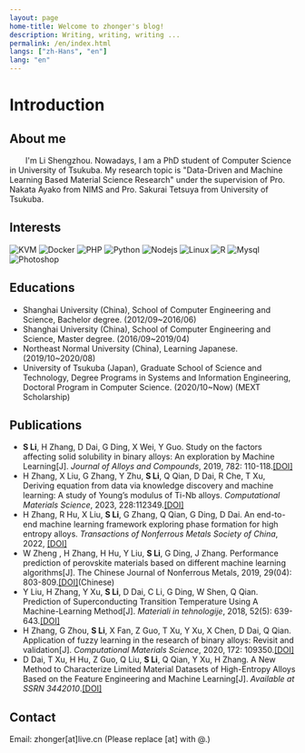 ```yaml
---
layout: page
home-title: Welcome to zhonger's blog!
description: Writing, writing, writing ...
permalink: /en/index.html
langs: ["zh-Hans", "en"]
lang: "en"
---
```


# Introduction

## About me

&emsp;&emsp;I'm Li Shengzhou. Nowadays, I am a PhD student of Computer Science in University of Tsukuba. My research topic is "Data-Driven and Machine Learning Based Material Science Research" under the supervision of Pro. Nakata Ayako from NIMS and Pro. Sakurai Tetsuya from University of Tsukuba.

## Interests

<img src="{{ site.baseurl }}/assets/icons/kvm.webp" alt="KVM" class="interest">
<img src="{{ site.baseurl }}/assets/icons/docker.webp" alt="Docker" class="interest">
<img src="{{ site.baseurl }}/assets/icons/php.svg" alt="PHP" class="interest">
<img src="{{ site.baseurl }}/assets/icons/python.svg" alt="Python" class="interest">
<img src="{{ site.baseurl }}/assets/icons/nodejs.svg" alt="Nodejs" class="interest">
<img src="{{ site.baseurl }}/assets/icons/linux.svg" alt="Linux" class="interest">
<img src="{{ site.baseurl }}/assets/icons/R.svg" alt="R" class="interest">
<img src="{{ site.baseurl }}/assets/icons/mysql.png" alt="Mysql" class="interest">
<img src="{{ site.baseurl }}/assets/icons/photoshop.svg" alt="Photoshop" class="interest">

## Educations

- Shanghai University (China), School of Computer Engineering and Science, Bachelor degree. (2012/09~2016/06)
- Shanghai University (China), School of Computer Engineering and Science, Master degree. (2016/09~2019/04)
- Northeast Normal University (China), Learning Japanese. (2019/10~2020/08)
- University of Tsukuba (Japan), Graduate School of Science and Technology, Degree Programs in Systems and Information Engineering, Doctoral Program in Computer Science. (2020/10~Now) (MEXT Scholarship)

## Publications

- **S Li**, H Zhang, D Dai, G Ding, X Wei, Y Guo. Study on the factors affecting solid solubility in binary alloys: An exploration by Machine Learning[J]. *Journal of Alloys and Compounds*, 2019, 782: 110-118.[[DOI]](https://doi.org/10.1016/j.jallcom.2018.12.136)
- H Zhang, X Liu, G Zhang, Y Zhu, **S Li**, Q Qian, D Dai, R Che, T Xu, Deriving equation from data via knowledge discovery and machine learning: A study of Young’s modulus of Ti-Nb alloys. *Computational Materials Science*, 2023, 228:112349.[[DOI]](https://doi.org/10.1016/j.commatsci.2023.112349)
- H Zhang, R Hu, X Liu, **S Li**, G Zhang, Q Qian, G Ding, D Dai. An end-to-end machine learning framework exploring phase formation for high entropy alloys. *Transactions of Nonferrous Metals Society of China*, 2022, [[DOI]](https://oversea.cnki.net/kcms/detail/43.1239.TG.20220908.1626.028.html)
- W Zheng , H Zhang, H Hu, Y Liu, **S Li**, G Ding, J Zhang. Performance prediction of perovskite materials based on different machine learning algorithms[J]. The Chinese Journal of Nonferrous Metals, 2019, 29(04): 803-809.[[DOI]](http://www.ysxbcn.com/down/2019/04_cn/17-P0803-37307.pdf)(Chinese)
- Y Liu, H Zhang, Y Xu, **S Li**, D Dai, C Li, G Ding, W Shen, Q Qian. Prediction of Superconducting Transition Temperature Using A Machine-Learning Method[J]. *Materiali in tehnologije*, 2018, 52(5): 639-643.[[DOI]](https://doi.org/10.17222/mit.2018.043)
- H Zhang, G Zhou, **S Li**, X Fan, Z Guo, T Xu, Y Xu, X Chen, D Dai, Q Qian. Application of fuzzy learning in the research of binary alloys: Revisit and validation[J]. *Computational Materials Science*, 2020, 172: 109350.[[DOI]](https://doi.org/10.1016/j.commatsci.2019.109350)
- D Dai, T Xu, H Hu, Z Guo, Q Liu, **S Li**, Q Qian, Y Xu, H Zhang. A New Method to Characterize Limited Material Datasets of High-Entropy Alloys Based on the Feature Engineering and Machine Learning[J]. *Available at SSRN 3442010*.[[DOI]](https://dx.doi.org/10.2139/ssrn.3442010)

## Contact

Email: zhonger[at]live.cn (Please replace [at] with @.)
